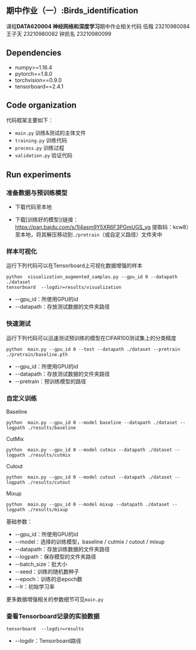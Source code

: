 ## 期中作业（一）:Birds_identification
课程**DATA620004 神经网络和深度学习**期中作业相关代码
伍楷 23210980084
王子天 23210980082
钟凯名 23210980099


## Dependencies
* numpy>=1.16.4
* pytorch==1.8.0
* torchvision==0.9.0
* tensorboard==2.4.1

## Code organization
代码框架主要如下：

* `main.py` 训练&测试的主体文件
* `training.py` 训练代码
* `process.py` 训练过程
* `validation.py` 验证代码


## Run experiments
### 准备数据与预训练模型
* 下载代码至本地

* 下载[训练好的模型](链接：https://pan.baidu.com/s/1I4asm9Y5XR6F3PGmUGS_yg 
提取码：kcw8）至本地，将其解压移动到`./pretrain`（或自定义路径）文件夹中

### 样本可视化
运行下列代码可以在Tensorboard上可视化数据增强的样本
```
python  visualization_augmented_samples.py --gpu_id 0 --datapath ./dataset
tensorboard  --logdir=results/visualization
```
* --gpu_id：所使用GPU的id
* --datapath：存放测试数据的文件夹路径

### 快速测试
运行下列代码可以迅速测试预训练的模型在CIFAR100测试集上的分类精度
```
python  main.py --gpu_id 0 --test --datapath ./dataset --pretrain ./pretrain/baseline.pth
```
* --gpu_id：所使用GPU的id
* --datapath：存放测试数据的文件夹路径
* --pretrain：预训练模型的路径


### 自定义训练
Baseline
```
python  main.py --gpu_id 0 --model baseline --datapath ./dataset --logpath ./results/baseline
```
CutMix
```
python  main.py --gpu_id 0 --model cutmix --datapath ./dataset --logpath ./results/cutmix
```
Cutout
```
python  main.py --gpu_id 0 --model cutout --datapath ./dataset --logpath ./results/cutout
```
Mixup
```
python  main.py --gpu_id 0 --model mixup --datapath ./dataset --logpath ./results/mixup
```

基础参数：
* --gpu_id：所使用GPU的id
* --model：选择的训练模型，baseline / cutmix / cutout / mixup
* --datapath：存放训练数据的文件夹路径
* --logpath：保存模型的文件夹路径
* --batch_size：批大小
* --seed：训练的随机数种子
* --epoch：训练的总epoch数
* --lr：初始学习率

更多数据增强相关的参数细节可见`main.py`

### 查看Tensorboard记录的实验数据
```
tensorboard  --logdir=results
```
* --logdir：Tensorboard路径
